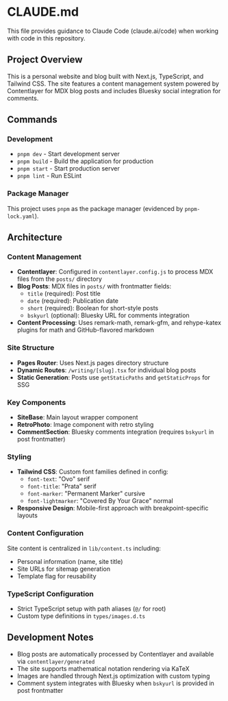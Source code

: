 # CLAUDE.md

This file provides guidance to Claude Code (claude.ai/code) when working with code in this repository.

## Project Overview

This is a personal website and blog built with Next.js, TypeScript, and Tailwind CSS. The site features a content management system powered by Contentlayer for MDX blog posts and includes Bluesky social integration for comments.

## Commands

### Development
- `pnpm dev` - Start development server
- `pnpm build` - Build the application for production
- `pnpm start` - Start production server
- `pnpm lint` - Run ESLint

### Package Manager
This project uses `pnpm` as the package manager (evidenced by `pnpm-lock.yaml`).

## Architecture

### Content Management
- **Contentlayer**: Configured in `contentlayer.config.js` to process MDX files from the `posts/` directory
- **Blog Posts**: MDX files in `posts/` with frontmatter fields:
  - `title` (required): Post title
  - `date` (required): Publication date
  - `short` (required): Boolean for short-style posts
  - `bskyurl` (optional): Bluesky URL for comments integration
- **Content Processing**: Uses remark-math, remark-gfm, and rehype-katex plugins for math and GitHub-flavored markdown

### Site Structure
- **Pages Router**: Uses Next.js pages directory structure
- **Dynamic Routes**: `/writing/[slug].tsx` for individual blog posts
- **Static Generation**: Posts use `getStaticPaths` and `getStaticProps` for SSG

### Key Components
- **SiteBase**: Main layout wrapper component
- **RetroPhoto**: Image component with retro styling
- **CommentSection**: Bluesky comments integration (requires `bskyurl` in post frontmatter)

### Styling
- **Tailwind CSS**: Custom font families defined in config:
  - `font-text`: "Ovo" serif
  - `font-title`: "Prata" serif
  - `font-marker`: "Permanent Marker" cursive
  - `font-lightmarker`: "Covered By Your Grace" normal
- **Responsive Design**: Mobile-first approach with breakpoint-specific layouts

### Content Configuration
Site content is centralized in `lib/content.ts` including:
- Personal information (name, site title)
- Site URLs for sitemap generation
- Template flag for reusability

### TypeScript Configuration
- Strict TypeScript setup with path aliases (`@/` for root)
- Custom type definitions in `types/images.d.ts`

## Development Notes

- Blog posts are automatically processed by Contentlayer and available via `contentlayer/generated`
- The site supports mathematical notation rendering via KaTeX
- Images are handled through Next.js optimization with custom typing
- Comment system integrates with Bluesky when `bskyurl` is provided in post frontmatter